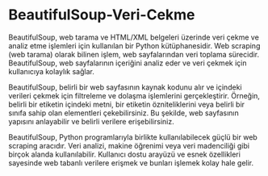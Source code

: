 # BeautifulSoup-Veri-Cekme

BeautifulSoup, web tarama ve HTML/XML belgeleri üzerinde veri çekme ve analiz etme işlemleri için kullanılan bir Python kütüphanesidir. Web scraping (web tarama) olarak bilinen işlem, web sayfalarından veri toplama sürecidir. BeautifulSoup, web sayfalarının içeriğini analiz eder ve veri çekmek için kullanıcıya kolaylık sağlar.

BeautifulSoup, belirli bir web sayfasının kaynak kodunu alır ve içindeki verileri çekmek için filtreleme ve dolaşma işlemlerini gerçekleştirir. Örneğin, belirli bir etiketin içindeki metni, bir etiketin özniteliklerini veya belirli bir sınıfa sahip olan elementleri çekebilirsiniz. Bu şekilde, web sayfasının yapısını anlayabilir ve belirli verilere erişebilirsiniz.

BeautifulSoup, Python programlarıyla birlikte kullanılabilecek güçlü bir web scraping aracıdır. Veri analizi, makine öğrenimi veya veri madenciliği gibi birçok alanda kullanılabilir. Kullanıcı dostu arayüzü ve esnek özellikleri sayesinde web tabanlı verilere erişmek ve bunları işlemek kolay hale gelir.

